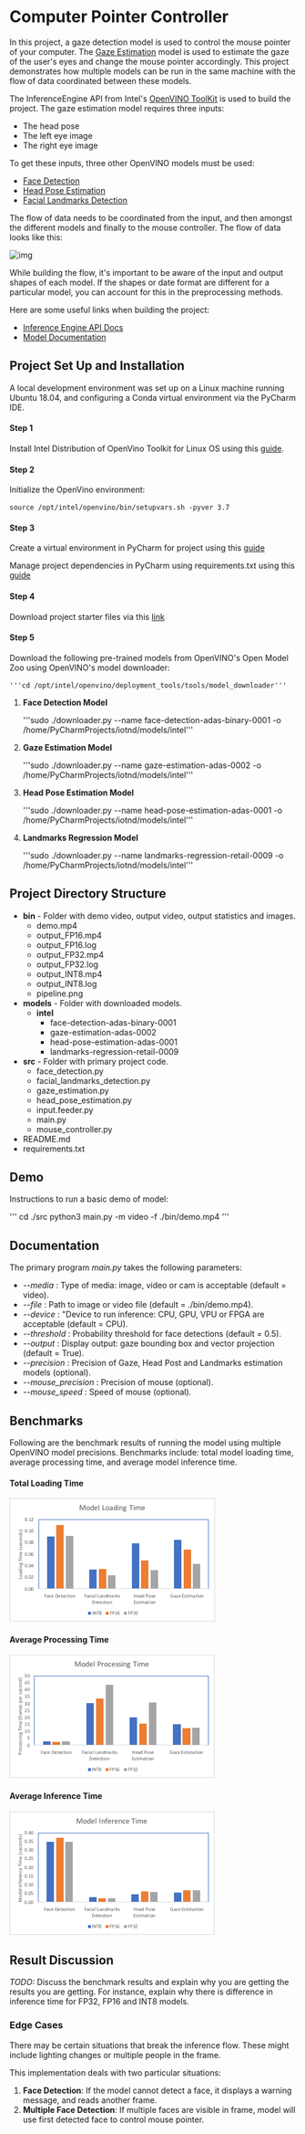 # Computer Pointer Controller

In this project, a gaze detection model is used to control the mouse pointer of your computer. The [Gaze Estimation](https://docs.openvinotoolkit.org/latest/_models_intel_gaze_estimation_adas_0002_description_gaze_estimation_adas_0002.html) model is used to estimate the gaze of the user's eyes and change the mouse pointer accordingly. This project demonstrates how multiple models can be run in the same machine with the flow of data coordinated between these models.

The InferenceEngine API from Intel's [OpenVINO ToolKit](https://software.intel.com/content/www/us/en/develop/tools/openvino-toolkit.html) is used to build the project. The gaze estimation model requires three inputs:

* The head pose
* The left eye image
* The right eye image

To get these inputs, three other OpenVINO models must be used:

* [Face Detection](https://docs.openvinotoolkit.org/latest/_models_intel_face_detection_adas_binary_0001_description_face_detection_adas_binary_0001.html)
* [Head Pose Estimation](https://docs.openvinotoolkit.org/latest/_models_intel_head_pose_estimation_adas_0001_description_head_pose_estimation_adas_0001.html)
* [Facial Landmarks Detection](https://docs.openvinotoolkit.org/latest/_models_intel_landmarks_regression_retail_0009_description_landmarks_regression_retail_0009.html)

The flow of data needs to be coordinated from the input, and then amongst the different models and finally to the mouse controller. The flow of data looks like this:

![img](/home/rob/PycharmProjects/iotnd/bin/pipeline.png)

While building the flow, it's important to be aware of the input and output shapes of each model. If the shapes or date format are different for a particular model, you can account for this in the preprocessing methods.

Here are some useful links when building the project:

* [Inference Engine API Docs](https://docs.openvinotoolkit.org/latest/_inference_engine_ie_bridges_python_docs_api_overview.html)
* [Model Documentation](https://docs.openvinotoolkit.org/latest/_models_intel_index.html)

## Project Set Up and Installation
A local development environment was set up on a Linux machine running Ubuntu 18.04, and configuring a Conda virtual environment via the PyCharm IDE.

#### Step 1
Install Intel Distribution of OpenVino Toolkit for Linux OS using this [guide](https://docs.openvinotoolkit.org/latest/index.html).

#### Step 2 
Initialize the OpenVino environment:

    source /opt/intel/openvino/bin/setupvars.sh -pyver 3.7

#### Step 3
Create a virtual environment in PyCharm for project using this [guide](https://www.jetbrains.com/help/pycharm/conda-support-creating-conda-virtual-environment.html)

Manage project dependencies in PyCharm using requirements.txt using this [guide](https://www.jetbrains.com/help/idea/managing-dependencies.html)

#### Step 4
Download project starter files via this [link](https://video.udacity-data.com/topher/2020/April/5e974e37_starter/starter.zip)

#### Step 5
Download the following pre-trained models from OpenVINO's Open Model Zoo using OpenVINO's model downloader:

    '''cd /opt/intel/openvino/deployment_tools/tools/model_downloader'''

1. **Face Detection Model**   


    '''sudo ./downloader.py --name face-detection-adas-binary-0001 -o /home/PyCharmProjects/iotnd/models/intel'''

2. **Gaze Estimation Model**


    '''sudo ./downloader.py --name gaze-estimation-adas-0002 -o /home/PyCharmProjects/iotnd/models/intel'''

3. **Head Pose Estimation Model**

    
    '''sudo ./downloader.py --name head-pose-estimation-adas-0001 -o /home/PyCharmProjects/iotnd/models/intel'''

4. **Landmarks Regression Model**


    '''sudo ./downloader.py --name landmarks-regression-retail-0009 -o /home/PyCharmProjects/iotnd/models/intel'''

## Project Directory Structure
* **bin** - Folder with demo video, output video, output statistics and images.
    * demo.mp4
    * output_FP16.mp4
    * output_FP16.log
    * output_FP32.mp4
    * output_FP32.log
    * output_INT8.mp4
    * output_INT8.log
    * pipeline.png
* **models** - Folder with downloaded models.
    * **intel**
        * face-detection-adas-binary-0001
        * gaze-estimation-adas-0002
        * head-pose-estimation-adas-0001
        * landmarks-regression-retail-0009
* **src** - Folder with primary project code.
    * face_detection.py
    * facial_landmarks_detection.py
    * gaze_estimation.py
    * head_pose_estimation.py
    * input.feeder.py
    * main.py
    * mouse_controller.py
* README.md
* requirements.txt

## Demo
Instructions to run a basic demo of model:

''' 
cd ./src
python3 main.py -m video -f ./bin/demo.mp4
'''

## Documentation
The primary program *main.py* takes the following parameters:
* *--media* : Type of media: image, video or cam is acceptable (default = video).
* *--file* : Path to image or video file (default = ./bin/demo.mp4).
* *--device* : "Device to run inference: CPU, GPU, VPU or FPGA are acceptable (default = CPU).
* *--threshold* : Probability threshold for face detections (default = 0.5).
* *--output* : Display output: gaze bounding box and vector projection (default = True).
* *--precision* : Precision of Gaze, Head Post and Landmarks estimation models (optional).
* *--mouse_precision* : Precision of mouse (optional).
* *--mouse_speed* : Speed of mouse (optional).

## Benchmarks
Following are the benchmark results of running the model using multiple OpenVINO model precisions. Benchmarks include: total model loading time, average processing time, and average model inference time.

#### Total Loading Time

![img](./bin/model_loading_time.png)

#### Average Processing Time

![img](./bin/model_processing_time.png)

#### Average Inference Time

![img](./bin/model_inference_time.png)

## Result Discussion
*TODO:* Discuss the benchmark results and explain why you are getting the results you are getting. For instance, explain why there is difference in inference time for FP32, FP16 and INT8 models.

### Edge Cases
There may be certain situations that break the inference flow. These might include lighting changes or multiple people in the frame. 

This implementation deals with two particular situations:
1. **Face Detection**: If the model cannot detect a face, it displays a warning message, and reads another frame.
2. **Multiple Face Detection**: If multiple faces are visible in frame, model will use first detected face to control mouse pointer.